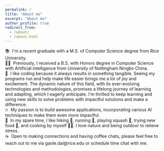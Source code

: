 ```yaml
---
permalink: /
title: "About me"
excerpt: "About me"
author_profile: true
redirect_from: 
  - /about/
  - /about.html
---
```


<p align="left">
  📚 &nbsp;I'm a recent graduate with a M.S. of Computer Science degree from <a style="text-decoration:none" href = "https://www.rice.edu/">Rice University</a>. <br>
  👩‍🎓 &nbsp;Previously, I received a B.S. with Honors degree in Computer Science with Artificial intelligence from <a style="text-decoration:none" href = "https://www.nottingham.edu.cn/">University of Nottingham Ningbo China</a>. <br>
  💭 &nbsp;I like coding because it always results in something tangible. Seeing my programs run and help make life easier brings me a lot of joy and excitement. The dynamic nature of this field, with its ever-evolving technologies and methodologies, promises a lifelong journey of learning and adapting, which I eagerly anticipate. I'm thrilled to keep learning and using new skills to solve problems with impactful solutions and make a difference. <br>
  🔥 &nbsp;My passion is to build awesome applications, incorporating various AI techniques to make them even more impactful. <br>
  🌲 &nbsp;In my spare time, I like hiking 🥾, running 🏃, playing squash 🎾, trying new food 🍲, and cooking by myself 👩‍🍳. I love nature and being outdoor to relieve stress. <br> 
  ☕ &nbsp;Open to making connections and having coffee chats, please feel free to reach out to me via <a style="text-decoration:none" href = "mailto:gaole.dai@rice.edu">gaole.dai@rice.edu</a> or <!-- Calendly link widget begin -->
  <link href="https://assets.calendly.com/assets/external/widget.css" rel="stylesheet">
  <script src="https://assets.calendly.com/assets/external/widget.js" type="text/javascript" async></script>
  <a style="text-decoration:none" href="" onclick="Calendly.initPopupWidget({url: 'https://calendly.com/imgloriadai/30min'});return false;">schedule time chat with me</a>.<!-- Calendly link widget end --><br>
</p>
<!-- 
<script type="text/javascript" id="clustrmaps" src="//clustqrmaps.com/map_v2.js?d=FXd3U-bCJZ67SRn6TcpRRlE9Wz9S9Xggw3sJAu_rT6o&cl=ffffff&w=a"></script> -->